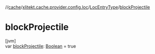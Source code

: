 //[cache](../../../index.md)/[xlitekt.cache.provider.config.loc](../index.md)/[LocEntryType](index.md)/[blockProjectile](block-projectile.md)

# blockProjectile

[jvm]\
var [blockProjectile](block-projectile.md): [Boolean](https://kotlinlang.org/api/latest/jvm/stdlib/kotlin/-boolean/index.html) = true
